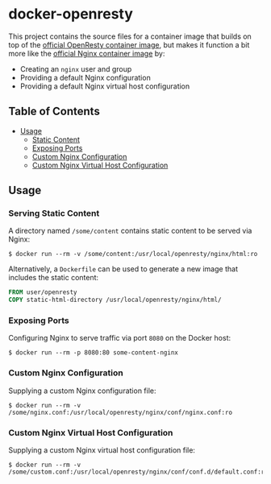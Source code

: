 # docker-openresty

This project contains the source files for a container image that builds on top of the [official OpenResty container image](https://github.com/openresty/docker-openresty), but makes it function a bit more like the [official Nginx container image](https://github.com/nginxinc/docker-nginx) by:

- Creating an `nginx` user and group
- Providing a default Nginx configuration
- Providing a default Nginx virtual host configuration

## Table of Contents

* [Usage](#usage)
  * [Static Content](#hosting-static-content)
  * [Exposing Ports](#exposing-ports)
  * [Custom Nginx Configuration](#custom-nginx-configuration)
  * [Custom Nginx Virtual Host Configuration](#custom-nginx-virtual-host-configuration)

## Usage

### Serving Static Content

A directory named `/some/content` contains static content to be served via Nginx:

```console
$ docker run --rm -v /some/content:/usr/local/openresty/nginx/html:ro
```

Alternatively, a `Dockerfile` can be used to generate a new image that includes the static content:

```dockerfile
FROM user/openresty
COPY static-html-directory /usr/local/openresty/nginx/html/
```

### Exposing Ports

Configuring Nginx to serve traffic via port `8080` on the Docker host:

```console
$ docker run --rm -p 8080:80 some-content-nginx
```

### Custom Nginx Configuration

Supplying a custom Nginx configuration file:

```console
$ docker run --rm -v /some/nginx.conf:/usr/local/openresty/nginx/conf/nginx.conf:ro
```

### Custom Nginx Virtual Host Configuration

Supplying a custom Nginx virtual host configuration file:

```console
$ docker run --rm -v /some/custom.conf:/usr/local/openresty/nginx/conf/conf.d/default.conf:ro
```
